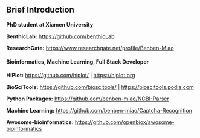 ## Brief Introduction

**PhD student at Xiamen University**

**BenthicLab:** https://github.com/benthicLab

**ResearchGate:** https://www.researchgate.net/profile/Benben-Miao

#### Bioinformatics, Machine Learning, Full Stack Developer

**HiPlot:** https://github.com/hiplot/ | https://hiplot.org

**BioSciTools:** https://github.com/bioscitools/ | https://bioscitools.podia.com

**Python Packages:** https://github.com/benben-miao/NCBI-Parser

**Machine Learning:** https://github.com/benben-miao/Captcha-Recognition

**Awosome-bioinformatics:** https://github.com/openbiox/awosome-bioinformatics

